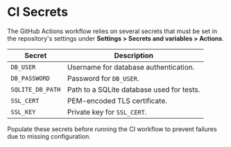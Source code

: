 # CI Secrets

The GitHub Actions workflow relies on several secrets that must be set in the repository's settings under **Settings > Secrets and variables > Actions**.

| Secret | Description |
| ------ | ----------- |
| `DB_USER` | Username for database authentication. |
| `DB_PASSWORD` | Password for `DB_USER`. |
| `SQLITE_DB_PATH` | Path to a SQLite database used for tests. |
| `SSL_CERT` | PEM-encoded TLS certificate. |
| `SSL_KEY` | Private key for `SSL_CERT`. |

Populate these secrets before running the CI workflow to prevent failures due to missing configuration.
